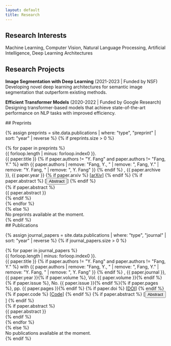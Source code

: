 ```yaml
---
layout: default
title: Research
---
```


## Research Interests

Machine Learning, Computer Vision, Natural Language Processing, Artificial Intelligence, Deep Learning Architectures

## Research Projects

**Image Segmentation with Deep Learning** (2021-2023 | Funded by NSF)  
Developing novel deep learning architectures for semantic image segmentation that outperform existing methods.

**Efficient Transformer Models** (2020-2022 | Funded by Google Research)  
Designing transformer-based models that achieve state-of-the-art performance on NLP tasks with improved efficiency.

<section class="section">
## Preprints

{% assign preprints = site.data.publications | where: "type", "preprint" | sort: "year" | reverse %}
{% if preprints.size > 0 %}
<div class="publication-list">
{% for paper in preprints %}
<div class="publication-item" id="pub-preprint-{{ forloop.index }}">
    <span class="publication-number">{{ forloop.length | minus: forloop.index0 }}.</span>
    <div class="publication-main">
        <span class="publication-title">{{ paper.title }}</span>
        {% if paper.authors != "Y. Fang" and paper.authors != "Fang, Y." %}
        <span class="publication-authors"> with {{ paper.authors | remove: "Fang, Y., " | remove: ", Fang, Y." | remove: "Y. Fang, " | remove: ", Y. Fang" }}</span>
        {% endif %}
        <span class="publication-meta">, {{ paper.archive }}, {{ paper.year }}</span>
        {% if paper.arxiv %}
        <span class="publication-links"> [<a href="https://arxiv.org/abs/{{ paper.arxiv }}" target="_blank">arXiv</a>]</span>
        {% endif %}
        {% if paper.abstract %}
        <span class="publication-links"> [<button class="abstract-toggle" data-target="abstract-preprint-{{ forloop.index }}">Abstract</button>]</span>
        {% endif %}
    </div>
    {% if paper.abstract %}
    <div class="publication-abstract-container">
        <div class="publication-abstract" id="abstract-preprint-{{ forloop.index }}">{{ paper.abstract }}</div>
    </div>
    {% endif %}
</div>
{% endfor %}
</div>
{% else %}
<div class="no-publications">No preprints available at the moment.</div>
{% endif %}
</section>

<section class="section">
## Publications

{% assign journal_papers = site.data.publications | where: "type", "journal" | sort: "year" | reverse %}
{% if journal_papers.size > 0 %}
<div class="publication-list">
{% for paper in journal_papers %}
<div class="publication-item" id="pub-{{ forloop.index }}">
    <span class="publication-number">{{ forloop.length | minus: forloop.index0 }}.</span>
    <div class="publication-main">
        <span class="publication-title">{{ paper.title }}</span>
        {% if paper.authors != "Y. Fang" and paper.authors != "Fang, Y." %}
        <span class="publication-authors"> with {{ paper.authors | remove: "Fang, Y., " | remove: ", Fang, Y." | remove: "Y. Fang, " | remove: ", Y. Fang" }}</span>
        {% endif %}
        <span class="publication-meta">, {{ paper.journal }}, {{ paper.year }}{% if paper.volume %}, Vol. {{ paper.volume }}{% endif %}{% if paper.issue %}, No. {{ paper.issue }}{% endif %}{% if paper.pages %}, pp. {{ paper.pages }}{% endif %}</span>
        {% if paper.doi %}
        <span class="publication-links"> [<a href="https://doi.org/{{ paper.doi }}" target="_blank">DOI</a>]</span>
        {% endif %}
        {% if paper.code %}
        <span class="publication-links"> [<a href="{{ paper.code }}" target="_blank">Code</a>]</span>
        {% endif %}
        {% if paper.abstract %}
        <span class="publication-links"> [<button class="abstract-toggle" data-target="abstract-{{ forloop.index }}">Abstract</button>]</span>
        {% endif %}
    </div>
    {% if paper.abstract %}
    <div class="publication-abstract-container">
        <div class="publication-abstract" id="abstract-{{ forloop.index }}">{{ paper.abstract }}</div>
    </div>
    {% endif %}
</div>
{% endfor %}
</div>
{% else %}
<div class="no-publications">No publications available at the moment.</div>
{% endif %}
</section>

<script>
document.addEventListener('DOMContentLoaded', function() {
    const abstractButtons = document.querySelectorAll('.abstract-toggle');
    
    // 初始隐藏所有摘要
    document.querySelectorAll('.publication-abstract').forEach(abstract => {
        abstract.style.display = 'none';
    });
    
    abstractButtons.forEach(button => {
        button.addEventListener('click', function() {
            const targetId = this.getAttribute('data-target');
            const abstractDiv = document.getElementById(targetId);
            
            if (abstractDiv) {
                const isVisible = abstractDiv.style.display !== 'none';
                
                if (isVisible) {
                    abstractDiv.style.display = 'none';
                    this.textContent = 'Abstract';
                } else {
                    abstractDiv.style.display = 'block';
                    this.textContent = 'Hide Abstract';
                }
                
                // 重新计算布局（如果需要）
                setTimeout(() => {
                    const items = document.querySelectorAll('.publication-item');
                    items.forEach(item => {
                        item.style.marginBottom = '0.8rem';
                    });
                }, 10);
            }
        });
    });
});
</script>